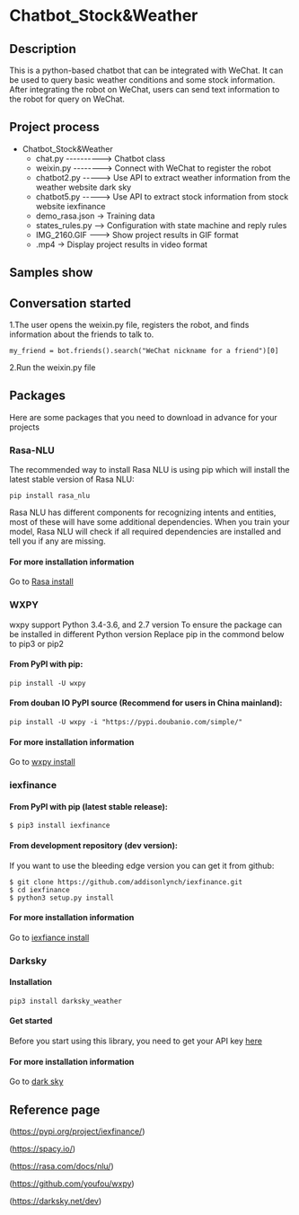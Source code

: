# Chatbot_Stock&Weather
## Description
This is a python-based chatbot that can be integrated with WeChat. It can be used to query basic weather conditions and some stock information. After integrating the robot on WeChat, users can send text information to the robot for query on WeChat.
## Project process
+ Chatbot_Stock&Weather
   * chat.py ----------> Chatbot class
   * weixin.py --------> Connect with WeChat to register the robot
   * chatbot2.py -----> Use API to extract weather information from the weather website dark sky
   * chatbot5.py -----> Use API to extract stock information from stock website iexfinance
   * demo_rasa.json -> Training data
   * states_rules.py --> Configuration with state machine and reply rules
   * IMG_2160.GIF ---> Show project results in GIF format
   * .mp4 -> Display project results in video format
   
## Samples show
## Conversation started
1\.The user opens the weixin.py file, registers the robot, and finds information about the friends to talk to.
```
my_friend = bot.friends().search("WeChat nickname for a friend")[0]
```
2\.Run the weixin.py file
## Packages
Here are some packages that you need to download in advance for your projects
### Rasa-NLU
The recommended way to install Rasa NLU is using pip which will install the latest stable version of Rasa NLU:
```
pip install rasa_nlu
```
Rasa NLU has different components for recognizing intents and entities, most of these will have some additional dependencies.
When you train your model, Rasa NLU will check if all required dependencies are installed and tell you if any are missing.
#### For more installation information
Go to [Rasa install](https://rasa.com/docs/rasa/user-guide/installation/)
### WXPY
wxpy support Python 3.4-3.6, and 2.7 version
To ensure the package can be installed in different Python version
Replace pip in the commond below to pip3 or pip2
#### From PyPI with pip:
```
pip install -U wxpy
```
#### From douban IO PyPI source (Recommend for users in China mainland):
```
pip install -U wxpy -i "https://pypi.doubanio.com/simple/"
```
#### For more installation information
Go to [wxpy install](https://wxpy.readthedocs.io/zh/latest/#)
### iexfinance
#### From PyPI with pip (latest stable release):
```
$ pip3 install iexfinance
```
#### From development repository (dev version):
If you want to use the bleeding edge version you can get it from github:
```
$ git clone https://github.com/addisonlynch/iexfinance.git
$ cd iexfinance
$ python3 setup.py install
```
#### For more installation information
Go to [iexfiance install](https://github.com/addisonlynch/iexfinance)
### Darksky
#### Installation
```
pip3 install darksky_weather
```
#### Get started
Before you start using this library, you need to get your API key [here](https://darksky.net/dev/register)
#### For more installation information
Go to [dark sky](https://darksky.net/dev)
## Reference page
(https://pypi.org/project/iexfinance/)

(https://spacy.io/)

(https://rasa.com/docs/nlu/)

(https://github.com/youfou/wxpy)

(https://darksky.net/dev)

